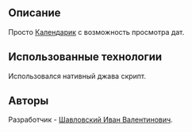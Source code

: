 ## Описание

Просто [Календарик](https://na-613c.github.io/Calendar/calendar.html) с возможность просмотра дат.


## Использованные технологии 

Использовался нативный джава скрипт.


## Авторы

Разработчик - [Шавловский Иван Валентинович](https://vk.com/shavlovsky98).

